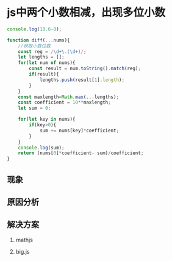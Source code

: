 

# js中两个小数相减，出现多位小数
```js
console.log(18.6-8);
```


```js
function diff(...nums){
	//获取小数位数
	const reg = /\d+\.(\d+)/;
	let lengths = [];
	for(let num of nums){
	    const result = num.toString().match(reg);
	    if(result){
	        lengths.push(result[1].length);
	    }
	}
	const maxlength=Math.max(...lengths);
	const coefficient = 10**maxlength;
	let sum = 0;

	for(let key in nums){
	    if(key>0){
	        sum += nums[key]*coefficient;
	    }
	}
	console.log(sum);
	return (nums[0]*coefficient- sum)/coefficient;
}
```


## 现象



## 原因分析


## 解决方案


1. mathjs




2. big.js

